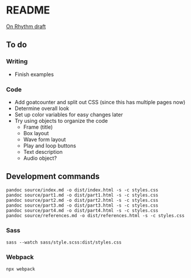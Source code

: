 # README

[On Rhythm draft](http://cwitulski.com/rhythm/)

## To do

### Writing

* Finish examples

### Code

* Add goatcounter and split out CSS (since this has multiple pages now)
* Determine overall look
* Set up color variables for easy changes later
* Try using objects to organize the code
  * Frame (title)
  * Box layout
  * Wave form layout
  * Play and loop buttons
  * Text description
  * Audio object?

## Development commands

```
pandoc source/index.md -o dist/index.html -s -c styles.css
pandoc source/part1.md -o dist/part1.html -s -c styles.css
pandoc source/part2.md -o dist/part2.html -s -c styles.css
pandoc source/part3.md -o dist/part3.html -s -c styles.css
pandoc source/part4.md -o dist/part4.html -s -c styles.css
pandoc source/references.md -o dist/references.html -s -c styles.css
```

### Sass

```
sass --watch sass/style.scss:dist/styles.css
```

### Webpack

```
npx webpack
```
